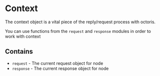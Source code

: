 # Context

The context object is a vital piece of the reply/request process with octoris.

You can use functions from the `request` and `response` modules in order to work with context

## Contains

- `request` - The current request object for node
- `response` - The current response object for node
